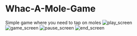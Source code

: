 # Whac-A-Mole-Game
Simple game where you need to tap on moles
![play_screen](https://user-images.githubusercontent.com/93306725/224538918-7fc45197-c13c-4347-ba01-af5a4146978e.jpeg)
![game_screen](https://user-images.githubusercontent.com/93306725/224538920-9946db19-08a4-4b9b-b436-37aba31632d8.jpg)
![pause_screen](https://user-images.githubusercontent.com/93306725/224538922-9939fa31-4cd5-42c4-8942-279d515cb93c.jpeg)
![end_screen](https://user-images.githubusercontent.com/93306725/224538923-f74a5221-803e-4d2c-8c45-23f82ed48663.jpeg)
